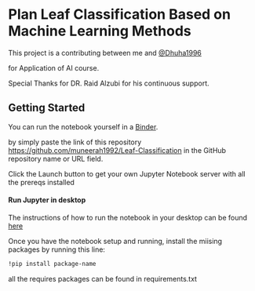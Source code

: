 # Plan Leaf Classification Based on Machine Learning Methods

This project is a contributing between me and [@Dhuha1996](https://github.com/Dhuha1996)

for Application of AI course. 

Special Thanks for DR. Raid Alzubi for his continuous support.

## Getting Started

You can run the notebook yourself in a [Binder](https://mybinder.org). 

by simply paste the link of this repository https://github.com/muneerah1992/Leaf-Classification in the GitHub repository name or URL field. 

Click the Launch button to get your own Jupyter Notebook server with all the prereqs installed

#### Run Jupyter in desktop

The instructions of how to run the notebook in your desktop can be found [here](https://jupyter-notebook-beginner-guide.readthedocs.io/en/latest/execute.html)

Once you have the notebook setup and running, install the miising packages by running this line:

```bash
!pip install package-name
```
all the requires packages can be found in requirements.txt
